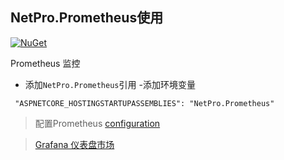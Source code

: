 
## NetPro.Prometheus使用
 [![NuGet](https://img.shields.io/nuget/v/NetPro.Prometheus.svg)](https://nuget.org/packages/NetPro.Prometheus)

Prometheus 监控

- 添加`NetPro.Prometheus`引用
-添加环境变量
``` 
 "ASPNETCORE_HOSTINGSTARTUPASSEMBLIES": "NetPro.Prometheus"
```



> 配置Prometheus [configuration](https://prometheus.io/docs/prometheus/latest/configuration/configuration/#scrape_config)

> [Grafana  仪表盘市场](https://grafana.com/grafana/dashboards/)

